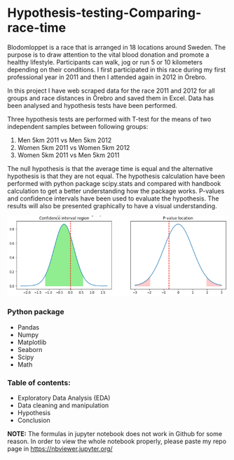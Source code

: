# Hypothesis-testing-Comparing-race-time

Blodomloppet is a race that is arranged in 18 locations around Sweden. The purpose is to draw attention to the vital blood donation and promote a healthy lifestyle. Participants can walk, jog or run 5 or 10 kilometers depending on their conditions. I first participated in this race during my first professional year in 2011 and then I attended again in 2012 in Örebro.

In this project I have web scraped data for the race 2011 and 2012 for all groups and race distances in Örebro and saved them in Excel. Data has been analysed and hypothesis tests have been performed.


Three hypothesis tests are performed with T-test for the means of two independent samples between following groups:  
1.    Men 5km 2011 vs Men 5km 2012
2.    Women 5km 2011 vs Women 5km 2012
3.    Women 5km 2011 vs Men 5km 2011

The null hypothesis is that the average time is equal and the alternative hypothesis is that they are not equal. The hypothesis calculation have been performed with python package scipy.stats and compared with handbook calculation to get a better understanding how the package works. P-values and confidence intervals have been used to evaluate the hypothesis. The results will also be presented graphically to have a visual understanding.

![significance.PNG](/Pics/significance.PNG)

### Python package 
* Pandas 
* Numpy 
* Matplotlib 
* Seaborn 
* Scipy
* Math


### Table of contents:
* Exploratory Data Analysis (EDA)
* Data cleaning and manipulation
* Hypothesis 
* Conclusion


<B>NOTE:</B> The formulas in jupyter notebook does not work in Github for some reason. In order to view the whole notebook properly, please paste my repo page in https://nbviewer.jupyter.org/ 

